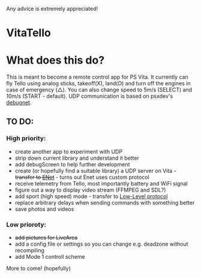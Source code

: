 Any advice is extremely appreciated!

VitaTello
=================
 
 What does this do?
===================
 
  This is meant to become a remote control app for PS Vita.
  It currently can fly Tello using analog sticks, takeoff(X), land(O) and turn off the engines in case of emergency (△).
  You can also change speed to 5m/s (SELECT) and 10m/s (START - default).
  UDP communication is based on psxdev's [debugnet](https://github.com/psxdev/debugnet).
  
## TO DO:
### High priority:
  - create another app to experiment with UDP
  - strip down current library and understand it better
  - add debugScreen to help further development
  - create (or hopefully find a suitable library) a UDP server on Vita - ~~transfer to [ENet](https://github.com/cgutman/enet/tree/master)~~ - turns out Enet uses custom protocol
  - receive telemetry from Tello, most importantly battery and WiFi signal
  - figure out a way to display video stream (FFMPEG and SDL?)
  - add sport (high speed) mode - transfer to [Low-Level protocol](https://tellopilots.com/wiki/protocol/)
  - replace arbitrary delays when sending commands with something better
  - save photos and videos
### Low prioroty:
  - ~~add pictures for LiveArea~~
  - add a config file or settings so you can change e.g. deadzone without recompiling
  - add Mode 1 controll scheme
  
  More to come! (hopefully)
